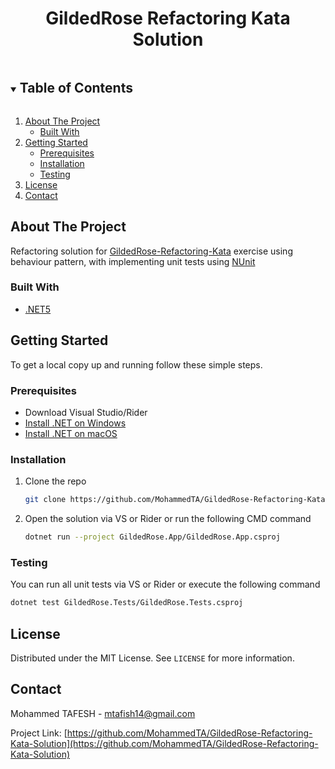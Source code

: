 <p align="center">

<h1 align="center">GildedRose Refactoring Kata Solution</h1>
</p>



<!-- TABLE OF CONTENTS -->
<details open="open">
  <summary><h2 style="display: inline-block">Table of Contents</h2></summary>
  <ol>
    <li>
      <a href="#about-the-project">About The Project</a>
      <ul>
        <li><a href="#built-with">Built With</a></li>
      </ul>
    </li>
    <li>
      <a href="#getting-started">Getting Started</a>
      <ul>
        <li><a href="#prerequisites">Prerequisites</a></li>
        <li><a href="#installation">Installation</a></li>
        <li><a href="#testing">Testing</a></li>
      </ul>
    </li>
    <li><a href="#license">License</a></li>
    <li><a href="#contact">Contact</a></li>
  </ol>
</details>



<!-- ABOUT THE PROJECT -->
## About The Project

Refactoring solution for [GildedRose-Refactoring-Kata](https://github.com/emilybache/GildedRose-Refactoring-Kata/tree/main/csharp) exercise using behaviour pattern, 
with implementing unit tests using [NUnit](https://nunit.org/)

### Built With

* [.NET5](https://dotnet.microsoft.com/download/dotnet/5.0)



<!-- GETTING STARTED -->
## Getting Started

To get a local copy up and running follow these simple steps.

### Prerequisites

* Download Visual Studio/Rider
* [Install .NET on Windows](https://docs.microsoft.com/en-us/dotnet/core/install/windows?tabs=net50)
* [Install .NET on macOS](https://docs.microsoft.com/en-us/dotnet/core/install/macos)


### Installation

1. Clone the repo
   ```sh
   git clone https://github.com/MohammedTA/GildedRose-Refactoring-Kata-Solution.git
   ```
2. Open the solution via VS or Rider or run the following CMD command 
   ```sh
   dotnet run --project GildedRose.App/GildedRose.App.csproj
   ```
### Testing
You can run all unit tests via VS or Rider or execute the following command
   ```sh
   dotnet test GildedRose.Tests/GildedRose.Tests.csproj
   ```

<!-- LICENSE -->
## License

Distributed under the MIT License. See `LICENSE` for more information.



<!-- CONTACT -->
## Contact

Mohammed TAFESH - mtafish14@gmail.com

Project Link: [https://github.com/MohammedTA/GildedRose-Refactoring-Kata-Solution](https://github.com/MohammedTA/GildedRose-Refactoring-Kata-Solution)